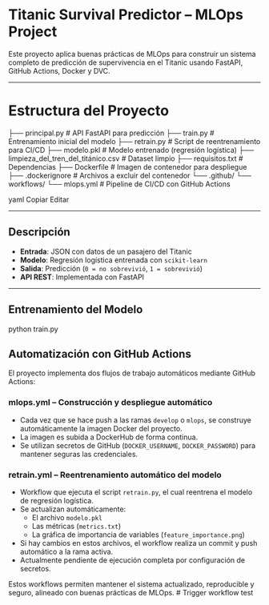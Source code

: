 # Titanic Survival Predictor – MLOps Project

Este proyecto aplica buenas prácticas de MLOps para construir un sistema completo de predicción de supervivencia en el Titanic usando FastAPI, GitHub Actions, Docker y DVC.

---

# Estructura del Proyecto

├── principal.py # API FastAPI para predicción ├── train.py # Entrenamiento inicial del modelo ├── retrain.py # Script de reentrenamiento para CI/CD ├── modelo.pkl # Modelo entrenado (regresión logística) ├── limpieza_del_tren_del_titánico.csv # Dataset limpio ├── requisitos.txt # Dependencias ├── Dockerfile # Imagen de contenedor para despliegue ├── .dockerignore # Archivos a excluir del contenedor └── .github/ └── workflows/ └── mlops.yml # Pipeline de CI/CD con GitHub Actions

yaml
Copiar
Editar

---

## Descripción

- **Entrada**: JSON con datos de un pasajero del Titanic  
- **Modelo**: Regresión logística entrenada con `scikit-learn`  
- **Salida**: Predicción (`0 = no sobrevivió`, `1 = sobrevivió`)  
- **API REST**: Implementada con FastAPI  

---

## Entrenamiento del Modelo

python train.py

## Automatización con GitHub Actions

El proyecto implementa dos flujos de trabajo automáticos mediante GitHub Actions:

### mlops.yml – Construcción y despliegue automático
- Cada vez que se hace push a las ramas `develop` o `mlops`, se construye automáticamente la imagen Docker del proyecto.
- La imagen es subida a DockerHub de forma continua.
- Se utilizan secretos de GitHub (`DOCKER_USERNAME`, `DOCKER_PASSWORD`) para mantener seguras las credenciales.

### retrain.yml – Reentrenamiento automático del modelo
- Workflow que ejecuta el script `retrain.py`, el cual reentrena el modelo de regresión logística.
- Se actualizan automáticamente:
  - El archivo `modelo.pkl`
  - Las métricas (`metrics.txt`)
  - La gráfica de importancia de variables (`feature_importance.png`)
- Si hay cambios en estos archivos, el workflow realiza un commit y push automático a la rama activa.
- Actualmente pendiente de ejecución completa por configuración de secretos.

Estos workflows permiten mantener el sistema actualizado, reproducible y seguro, alineado con buenas prácticas de MLOps.
#   T r i g g e r   w o r k f l o w   t e s t 
 
 